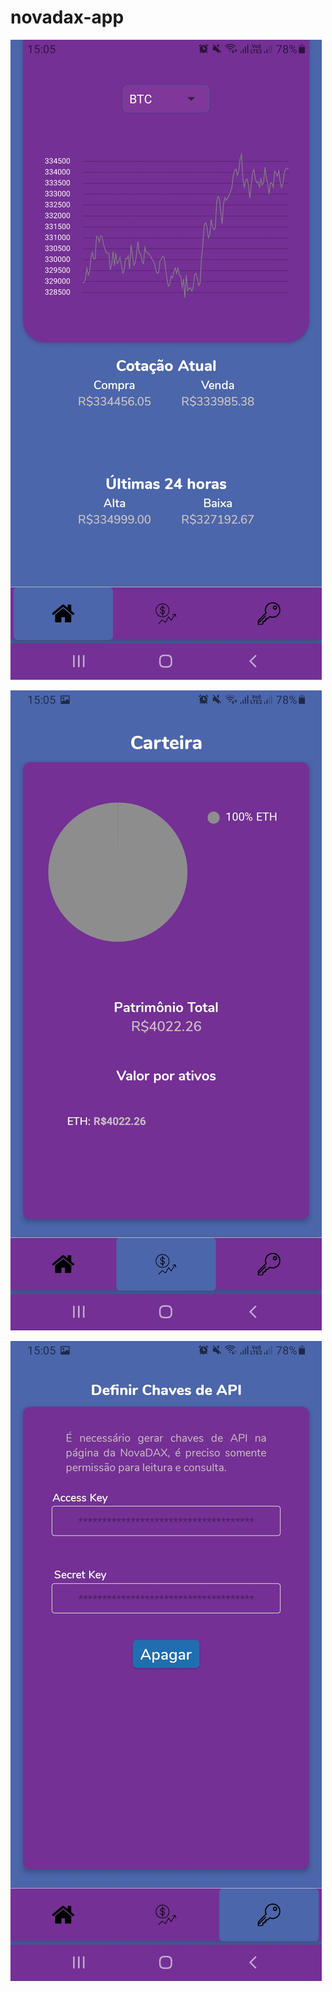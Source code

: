 # novadax-app



![alt text](https://raw.githubusercontent.com/paulords95/novadax-app/main/screenshots/Screenshot_20210409-150530_Dax%20API.jpg)

![alt text](https://raw.githubusercontent.com/paulords95/novadax-app/main/screenshots/Screenshot_20210409-150547_Dax%20API.jpg)

![alt text](https://raw.githubusercontent.com/paulords95/novadax-app/main/screenshots/Screenshot_20210409-150551_Dax%20API.jpg)
